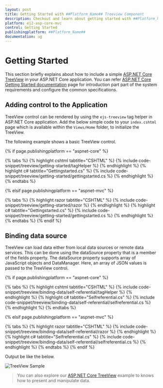 ```yaml
---
layout: post
title: Getting Started with ##Platform_Name## Treeview Component
description: Checkout and learn about getting started with ##Platform_Name## Treeview component of Syncfusion Essential JS 2 and more details.
platform: ej2-asp-core-mvc
control: Getting Started
publishingplatform: ##Platform_Name##
documentation: ug
---
```



# Getting Started

 This section briefly explains about how to include a simple [ASP.NET Core TreeView](https://www.syncfusion.com/aspnet-core-ui-controls/treeview) in your ASP.NET Core application. You can refer [ASP.NET Core Getting Started documentation](../getting-started/) page for introduction part part of the system requirements and configure the common specifications.

## Adding control to the Application

TreeView control can be rendered by using the `ejs-treeview` tag helper in ASP.NET Core application. Add the below simple code to your `index.cshtml` page which is available within the `Views/Home` folder, to initialize the TreeView.

The following example shows a basic TreeView control.

{% if page.publishingplatform == "aspnet-core" %}

{% tabs %}
{% highlight cshtml tabtitle="CSHTML" %}
{% include code-snippet/treeview/getting-started/tagHelper %}
{% endhighlight %}
{% highlight c# tabtitle="Gettingstarted.cs" %}
{% include code-snippet/treeview/getting-started/gettingstarted.cs %}
{% endhighlight %}
{% endtabs %}

{% elsif page.publishingplatform == "aspnet-mvc" %}

{% tabs %}
{% highlight razor tabtitle="CSHTML" %}
{% include code-snippet/treeview/getting-started/razor %}
{% endhighlight %}
{% highlight c# tabtitle="Gettingstarted.cs" %}
{% include code-snippet/treeview/getting-started/gettingstarted.cs %}
{% endhighlight %}
{% endtabs %}
{% endif %}



## Binding data source

TreeView can load data either from local data sources or remote data services. This can be done using the dataSource property that is a member of the fields property. The dataSource property supports array of JavaScript objects and DataManager. Here, an array of JSON values is passed to the TreeView control.

{% if page.publishingplatform == "aspnet-core" %}

{% tabs %}
{% highlight cshtml tabtitle="CSHTML" %}
{% include code-snippet/treeview/binding-data/self-referential/tagHelper %}
{% endhighlight %}
{% highlight c# tabtitle="Selfreferential.cs" %}
{% include code-snippet/treeview/binding-data/self-referential/selfreferential.cs %}
{% endhighlight %}
{% endtabs %}

{% elsif page.publishingplatform == "aspnet-mvc" %}

{% tabs %}
{% highlight razor tabtitle="CSHTML" %}
{% include code-snippet/treeview/binding-data/self-referential/razor %}
{% endhighlight %}
{% highlight c# tabtitle="Selfreferential.cs" %}
{% include code-snippet/treeview/binding-data/self-referential/selfreferential.cs %}
{% endhighlight %}
{% endtabs %}
{% endif %}



Output be like the below.

![TreeView Sample](./images/binding-self.PNG)

> You can also explore our [ASP.NET Core TreeView](https://ej2.syncfusion.com/aspnetcore/TreeView/DefaultFunctionalities#/material) example to knows how to present and manipulate data.